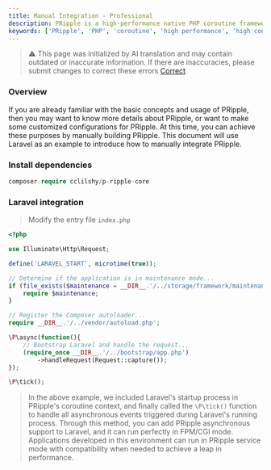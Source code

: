 ```yaml
---
title: Manual Integration - Professional
description: PRipple is a high-performance native PHP coroutine framework designed to handle high-concurrency, complex network communications and data operations. This document will introduce how to manually integrate PRipple into a Laravel project.
keywords: ['PRipple', 'PHP', 'coroutine', 'high performance', 'high concurrency']
---
```


> ⚠️ This page was initialized by AI translation and may contain outdated or inaccurate information. If there are
> inaccuracies, please submit changes to correct these errors [Correct](https://github.com/cloudtay/p-ripple-documents)

### Overview

If you are already familiar with the basic concepts and usage of PRipple, then you may want to know more details about
PRipple, or want to make some customized configurations for PRipple.
At this time, you can achieve these purposes by manually building PRipple. This document will use Laravel as an example
to introduce how to manually integrate PRipple.

### Install dependencies

```php
composer require cclilshy/p-ripple-core
```

### Laravel integration

> Modify the entry file `index.php`

```php
<?php

use Illuminate\Http\Request;

define('LARAVEL_START', microtime(true));

// Determine if the application is in maintenance mode...
if (file_exists($maintenance = __DIR__.'/../storage/framework/maintenance.php')) {
    require $maintenance;
}

// Register the Composer autoloader...
require __DIR__.'/../vendor/autoload.php';

\P\async(function(){
    // Bootstrap Laravel and handle the request...
    (require_once __DIR__.'/../bootstrap/app.php')
        ->handleRequest(Request::capture());
});

\P\tick();
```

> In the above example, we included Laravel's startup process in PRipple's coroutine context, and finally called
> the `\P\tick()` function to handle all asynchronous events triggered during Laravel's running process.
> Through this method, you can add PRipple asynchronous support to Laravel, and it can run perfectly in FPM/CGI mode.
> Applications developed in this environment can run in PRipple service mode with compatibility when needed to achieve a
> leap in performance.
